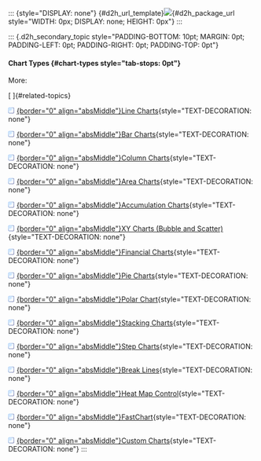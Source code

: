 ::: {style="DISPLAY: none"}
[](ms-xhelp:///?Id=d2h_url_template){#d2h_url_template}![](!package_url!){#d2h_package_url style="WIDTH: 0px; DISPLAY: none; HEIGHT: 0px"}
:::

::: {.d2h_secondary_topic style="PADDING-BOTTOM: 10pt; MARGIN: 0pt; PADDING-LEFT: 0pt; PADDING-RIGHT: 0pt; PADDING-TOP: 0pt"}
#### Chart Types {#chart-types style="tab-stops: 0pt"}

More:

[ ]{#related-topics}

[![](button.gif){border="0" align="absMiddle"}Line Charts](ms-xhelp:///?Id=7a4bac97-bc2f-4a0c-a853-c4c94ec9efa3){style="TEXT-DECORATION: none"}

[![](button.gif){border="0" align="absMiddle"}Bar Charts](ms-xhelp:///?Id=f07d6d77-af35-4426-a7e6-473f8fa2ce94){style="TEXT-DECORATION: none"}

[![](button.gif){border="0" align="absMiddle"}Column Charts](ms-xhelp:///?Id=be5b7be0-3edc-4108-85a0-3ab8f88510a9){style="TEXT-DECORATION: none"}

[![](button.gif){border="0" align="absMiddle"}Area Charts](ms-xhelp:///?Id=ff1945fd-feaa-4b34-98d2-5450d669f11c){style="TEXT-DECORATION: none"}

[![](button.gif){border="0" align="absMiddle"}Accumulation Charts](ms-xhelp:///?Id=0ea1d9a6-d4c0-4b3a-a29c-d292d91425ad){style="TEXT-DECORATION: none"}

[![](button.gif){border="0" align="absMiddle"}XY Charts (Bubble and Scatter)](ms-xhelp:///?Id=de3c79a3-b0e4-4f42-a322-0af49f0258a2){style="TEXT-DECORATION: none"}

[![](button.gif){border="0" align="absMiddle"}Financial Charts](ms-xhelp:///?Id=681011ac-c86d-41d8-82e9-cb69a6468e8e){style="TEXT-DECORATION: none"}

[![](button.gif){border="0" align="absMiddle"}Pie Charts](ms-xhelp:///?Id=46d1d746-426e-4316-8fc8-7ffc5ef6e45a){style="TEXT-DECORATION: none"}

[![](button.gif){border="0" align="absMiddle"}Polar Chart](ms-xhelp:///?Id=4f4fb31b-7074-4949-ad2c-97d5b6380a0d){style="TEXT-DECORATION: none"}

[![](button.gif){border="0" align="absMiddle"}Stacking Charts](ms-xhelp:///?Id=f004da1a-5286-4ed2-aa7c-b202ce02f2dd){style="TEXT-DECORATION: none"}

[![](button.gif){border="0" align="absMiddle"}Step Charts](ms-xhelp:///?Id=fbf3bed6-fd47-4f82-98ae-37c6c01b5d52){style="TEXT-DECORATION: none"}

[![](button.gif){border="0" align="absMiddle"}Break Lines](ms-xhelp:///?Id=d50c37b1-a7c2-4eee-9f60-f8ff041506de){style="TEXT-DECORATION: none"}

[![](button.gif){border="0" align="absMiddle"}Heat Map Control](ms-xhelp:///?Id=2721dbff-5192-4542-9eac-952968337b0a){style="TEXT-DECORATION: none"}

[![](button.gif){border="0" align="absMiddle"}FastChart](ms-xhelp:///?Id=936e1584-65e7-406f-b03d-c9c4f48254c5){style="TEXT-DECORATION: none"}

[![](button.gif){border="0" align="absMiddle"}Custom Charts](ms-xhelp:///?Id=367e3535-bb95-4855-a957-d8421fe819ec){style="TEXT-DECORATION: none"}
:::
